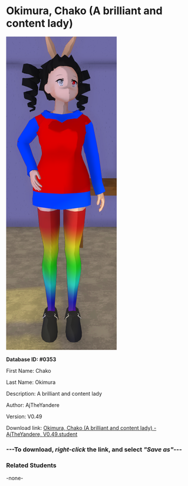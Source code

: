 # Okimura, Chako (A brilliant and content lady)

<img src="../../Files/Images/Okimura, Chako (A brilliant and content lady).png" title="Okimura, Chako (A brilliant and content lady) - AjTheYandere, V0.49">

**Database ID: #0353**

First Name: Chako

Last Name: Okimura

Description: A brilliant and content lady

Author: AjTheYandere

Version: V0.49

Download link: <a href="https://raw.githubusercontent.com/Arbiter1223/Daigaku-Gurashi-Custom-Students/master/Files/Student%20Files/Okimura%2C%20Chako%20(A%20brilliant%20and%20content%20lady)%20-%20AjTheYandere%2C%20V0.49.student">Okimura, Chako (A brilliant and content lady) - AjTheYandere, V0.49.student</a>

### ---**To download, _right-click_ the link, and select _"Save as"_**---

### Related Students

-none-
